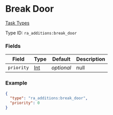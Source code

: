 # Break Door
[Task Types](../task_types.md)



Type ID: `ra_additions:break_door`
### Fields
 | Field | Type | Default | Description | 
|---|---|---|---|
 | `priority` | [Int](../data_types/int.md) | _optional_ | null | 

### Example
```json
{
  "type": "ra_additions:break_door",
  "priority": 0
}
```

